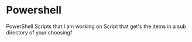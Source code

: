 # Powershell
PowerShell Scripts that I am working  on
Script that get's the items in a sub directory of your choosingf
